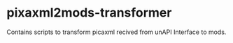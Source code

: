 # pixaxml2mods-transformer

Contains scripts to transform picaxml recived from unAPI Interface to mods. 
